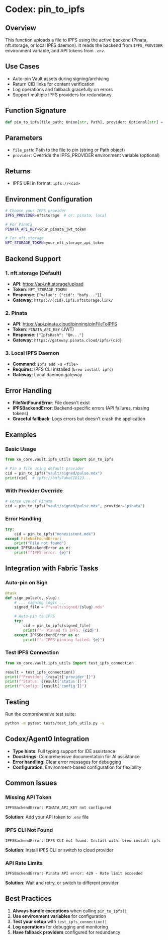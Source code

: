 # Codex: pin_to_ipfs

## Overview
This function uploads a file to IPFS using the active backend (Pinata, nft.storage, or local IPFS daemon).
It reads the backend from `IPFS_PROVIDER` environment variable, and API tokens from `.env`.

## Use Cases
- Auto-pin Vault assets during signing/archiving
- Return CID links for content verification
- Log operations and fallback gracefully on errors
- Support multiple IPFS providers for redundancy

## Function Signature
```python
def pin_to_ipfs(file_path: Union[str, Path], provider: Optional[str] = None) -> str:
```

## Parameters
- `file_path`: Path to the file to pin (string or Path object)
- `provider`: Override the IPFS_PROVIDER environment variable (optional)

## Returns
- IPFS URI in format: `ipfs://<cid>`

## Environment Configuration
```bash
# Choose your IPFS provider
IPFS_PROVIDER=nftstorage  # or: pinata, local

# For Pinata
PINATA_API_KEY=your_pinata_jwt_token

# For nft.storage
NFT_STORAGE_TOKEN=your_nft_storage_api_token
```

## Backend Support

### 1. nft.storage (Default)
- **API**: https://api.nft.storage/upload
- **Token**: `NFT_STORAGE_TOKEN`
- **Response**: `{"value": {"cid": "bafy..."}}`
- **Gateway**: `https://{cid}.ipfs.nftstorage.link/`

### 2. Pinata
- **API**: https://api.pinata.cloud/pinning/pinFileToIPFS
- **Token**: `PINATA_API_KEY` (JWT)
- **Response**: `{"IpfsHash": "Qm..."}`
- **Gateway**: `https://gateway.pinata.cloud/ipfs/{cid}`

### 3. Local IPFS Daemon
- **Command**: `ipfs add -Q <file>`
- **Requires**: IPFS CLI installed (`brew install ipfs`)
- **Gateway**: Local daemon gateway

## Error Handling
- **FileNotFoundError**: File doesn't exist
- **IPFSBackendError**: Backend-specific errors (API failures, missing tokens)
- **Graceful fallback**: Logs errors but doesn't crash the application

## Examples

### Basic Usage
```python
from xo_core.vault.ipfs_utils import pin_to_ipfs

# Pin a file using default provider
cid = pin_to_ipfs("vault/signed/pulse.mdx")
print(cid)  # ipfs://bafyFakeCID123...
```

### With Provider Override
```python
# Force use of Pinata
cid = pin_to_ipfs("vault/signed/pulse.mdx", provider="pinata")
```

### Error Handling
```python
try:
    cid = pin_to_ipfs("nonexistent.mdx")
except FileNotFoundError:
    print("File not found")
except IPFSBackendError as e:
    print(f"IPFS error: {e}")
```

## Integration with Fabric Tasks

### Auto-pin on Sign
```python
@task
def sign_pulse(c, slug):
    # ... signing logic ...
    signed_file = f"vault/signed/{slug}.mdx"

    # Auto-pin to IPFS
    try:
        cid = pin_to_ipfs(signed_file)
        print(f"✅ Pinned to IPFS: {cid}")
    except IPFSBackendError as e:
        print(f"⚠️ IPFS pinning failed: {e}")
```

### Test IPFS Connection
```python
from xo_core.vault.ipfs_utils import test_ipfs_connection

result = test_ipfs_connection()
print(f"Provider: {result['provider']}")
print(f"Status: {result['status']}")
print(f"Config: {result['config']}")
```

## Testing
Run the comprehensive test suite:
```bash
python -m pytest tests/test_ipfs_utils.py -v
```

## Codex/Agent0 Integration
- **Type hints**: Full typing support for IDE assistance
- **Docstrings**: Comprehensive documentation for AI assistance
- **Error handling**: Clear error messages for debugging
- **Configuration**: Environment-based configuration for flexibility

## Common Issues

### Missing API Token
```
IPFSBackendError: PINATA_API_KEY not configured
```
**Solution**: Add your API token to `.env` file

### IPFS CLI Not Found
```
IPFSBackendError: IPFS CLI not found. Install with: brew install ipfs
```
**Solution**: Install IPFS CLI or switch to cloud provider

### API Rate Limits
```
IPFSBackendError: Pinata API error: 429 - Rate limit exceeded
```
**Solution**: Wait and retry, or switch to different provider

## Best Practices
1. **Always handle exceptions** when calling `pin_to_ipfs()`
2. **Use environment variables** for configuration
3. **Test your setup** with `test_ipfs_connection()`
4. **Log operations** for debugging and monitoring
5. **Have fallback providers** configured for redundancy
